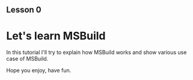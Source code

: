 ## Lesson 0

# Let's learn MSBuild

In this tutorial I'll try to explain how MSBuild works and show various
use case of MSBuild.

Hope you enjoy, have fun.
